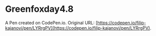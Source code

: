 # Greenfoxday4.8

A Pen created on CodePen.io. Original URL: [https://codepen.io/filip-kajanovi/pen/LYRrgPV](https://codepen.io/filip-kajanovi/pen/LYRrgPV).


